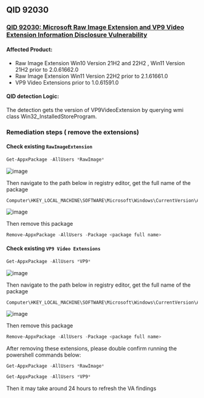 ## QID 92030

### [QID 92030: Microsoft Raw Image Extension and VP9 Video Extension Information Disclosure Vulnerability](https://cve.report/qid/92030)

#### Affected Product:
* Raw Image Extension Win10 Version 21H2 and 22H2 , Win11 Version 21H2 prior to 2.0.61662.0
* Raw Image Extension Win11 Version 22H2 prior to 2.1.61661.0
* VP9 Video Extensions prior to 1.0.61591.0

#### QID detection Logic:
The detection gets the version of VP9VideoExtension by querying wmi class Win32_InstalledStoreProgram.

### Remediation steps ( remove the extensions)

#### Check existing `RawImageExtension`
```powershell
Get-AppxPackage -AllUsers *RawImage*
```
![image](https://github.com/guguji666666/Qualys-VA-Remediation/assets/96930989/656ff5c9-bbf1-4fe3-a59b-f9ce9ada4b0d)

Then navigate to the path below in registry editor, get the full name of the package
```
Computer\HKEY_LOCAL_MACHINE\SOFTWARE\Microsoft\Windows\CurrentVersion\Appx\AppxAllUserStore\Applications
```
![image](https://github.com/guguji666666/Qualys-VA-Remediation/assets/96930989/87f66bdf-7018-47e0-8a2a-76d2f32ffcaf)

Then remove this package
```powershell
Remove-AppxPackage -AllUsers -Package <package full name>
```


#### Check existing `VP9 Video Extensions`
```powershell
Get-AppxPackage -AllUsers *VP9*
```
![image](https://github.com/guguji666666/Qualys-VA-Remediation/assets/96930989/2c3f8f6d-0e89-498b-9d2f-c06d40ba1912)

Then navigate to the path below in registry editor, get the full name of the package
```
Computer\HKEY_LOCAL_MACHINE\SOFTWARE\Microsoft\Windows\CurrentVersion\Appx\AppxAllUserStore\Applications
```
![image](https://github.com/guguji666666/Qualys-VA-Remediation/assets/96930989/d2d5c53c-5db5-4019-8dc4-da76a78f89da)

Then remove this package
```powershell
Remove-AppxPackage -AllUsers -Package <package full name>
```

After removing these extensions, please double confirm running the powershell commands below:
```powershell
Get-AppxPackage -AllUsers *RawImage*
```
```powershell
Get-AppxPackage -AllUsers *VP9*
```

Then it may take around 24 hours to refresh the VA findings




